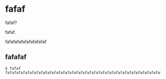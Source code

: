 # fafaf

fafaf?

fafaf.


fafafafafafafafafafaf


## fafafaf

    $ fafaf
    fafafafafafafafafafafafafafafafafafafafafafafafafafafafafafafafafafafafafafafafafafafafaf…

